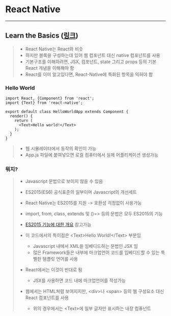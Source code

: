 React Native
============

---

Learn the Basics ([링크](https://facebook.github.io/react-native/docs/tutorial.html)\)
--------------------------------------------------------------------------------------

> -	React Native는 React와 비슷
> -	하지만 블록을 구성하는데 있어 웹 컴포넌트 대신 native 컴포넌트를 사용
> -	기본구조를 이해하려면, JSX, 컴포넌트, state 그리고 props 등의 기본 React 개념을 이해해야 함
> -	React를 이미 알고있다면, React-Native에 특화된 항목을 익혀야 함

### Hello World

```
import React, {Component} from 'react';
import {Text} from 'react-native';

export default class HelloWorldApp extends Component {
  render() {
    return (
      <Text>Hello world!</Text>
    );
  }
}
```

> -	웹 시뮬레이터에서 동작의 확인이 가능
> -	App.js 파일에 붙여넣으면 로컬 컴퓨터에서 실제 어플리케이션 생성가능

### 뭐지?

> -	Javascript 문법으로 보이지 않을 수 있음
> -	ES2015(ES6) 공식표준의 일부이며 Javascript의 개선세트
> -	React Native는 ES2015를 지원 -> 호환성 걱정없이 사용가능
> -	import, from, class, extends 및 ()=> 등의 문법은 모두 ES2015의 기능
> -	[ES2015 기능에 대한 개요](https://babeljs.io/learn-es2015/) 참고가능
>
> -	이 코드에서의 특이점은 \<Text>Hello World!\</Text> 부분임
>
> 	-	Javascript 내에서 XML을 임베디드하는 문법인 JSX 임
> 	-	많은 Framework들은 내부에 마크업언어 코드를 임베디드할 수 있는 특별한 템플릿 언어를 사용
>
> -	React에서는 이것이 반대로 됨
>
> 	-	JSX를 사용하면 코드 내에 마크업언어를 작성가능
>
> -	웹에서는 HTML처럼 보여지지만, \<div>나 \<span> 등의 웹 구성요소 대신 React 컴포넌트를 사용
>
> 	-	위의 경우에서는 \<Text>에 일부 글자만 표시하는 내장 컴퓨넌트
>
